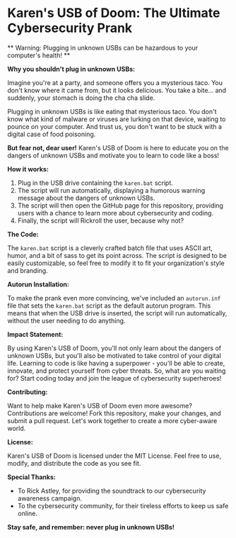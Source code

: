 **Karen's USB of Doom: The Ultimate Cybersecurity Prank**
============================================================

** Warning: Plugging in unknown USBs can be hazardous to your computer's health! **

**Why you shouldn't plug in unknown USBs:**

Imagine you're at a party, and someone offers you a mysterious taco. You don't know where it came from, but it looks delicious. You take a bite... and suddenly, your stomach is doing the cha cha slide.

Plugging in unknown USBs is like eating that mysterious taco. You don't know what kind of malware or viruses are lurking on that device, waiting to pounce on your computer. And trust us, you don't want to be stuck with a digital case of food poisoning.

**But fear not, dear user!** Karen's USB of Doom is here to educate you on the dangers of unknown USBs and motivate you to learn to code like a boss!

**How it works:**

1. Plug in the USB drive containing the `karen.bat` script.
2. The script will run automatically, displaying a humorous warning message about the dangers of unknown USBs.
3. The script will then open the GitHub page for this repository, providing users with a chance to learn more about cybersecurity and coding.
4. Finally, the script will Rickroll the user, because why not?

**The Code:**

The `karen.bat` script is a cleverly crafted batch file that uses ASCII art, humor, and a bit of sass to get its point across. The script is designed to be easily customizable, so feel free to modify it to fit your organization's style and branding.

**Autorun Installation:**

To make the prank even more convincing, we've included an `autorun.inf` file that sets the `karen.bat` script as the default autorun program. This means that when the USB drive is inserted, the script will run automatically, without the user needing to do anything.

**Impact Statement:**

By using Karen's USB of Doom, you'll not only learn about the dangers of unknown USBs, but you'll also be motivated to take control of your digital life. Learning to code is like having a superpower - you'll be able to create, innovate, and protect yourself from cyber threats. So, what are you waiting for? Start coding today and join the league of cybersecurity superheroes!

**Contributing:**

Want to help make Karen's USB of Doom even more awesome? Contributions are welcome! Fork this repository, make your changes, and submit a pull request. Let's work together to create a more cyber-aware world.

**License:**

Karen's USB of Doom is licensed under the MIT License. Feel free to use, modify, and distribute the code as you see fit.

**Special Thanks:**

* To Rick Astley, for providing the soundtrack to our cybersecurity awareness campaign.
* To the cybersecurity community, for their tireless efforts to keep us safe online.

**Stay safe, and remember: never plug in unknown USBs!**
